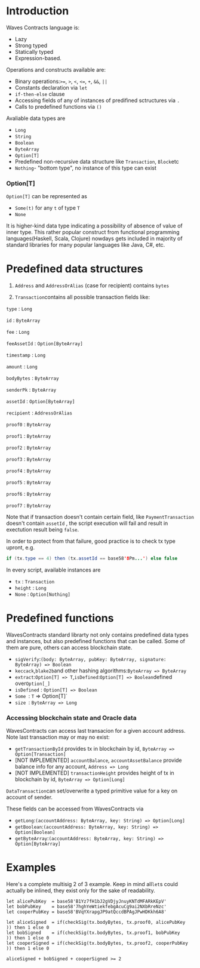 # Introduction

Waves Contracts language is:

* Lazy
* Strong typed
* Statically typed
* Expression-based.

Operations and constructs available are:

* Binary operations:`>=`, `>`, `<`, `<=`, `+`, `&&`, `||`
* Constants declaration via `let`
* `if-then-else` clause
* Accessing fields of any of instances of predifined sctructures via `.`
* Calls to predefined functions via `()`

Avaliable data types are

* `Long`
* `String`
* `Boolean`
* `ByteArray`
* `Option[T]`
* Predefined non-recursive data structure like `Transaction`, `Block`etc
* `Nothing`- "bottom type", no instance of this type can exist

### Option\[T\]

`Option[T]` can be represented as

* `Some(t)` for any `t` of type `T`
* `None`

It is higher-kind data type indicating a possibility of absence of value of inner type. This rather popular construct from functional programming languages\(Haskell, Scala, Clojure\) nowdays gets included in majority of standard libraries for many popular languages like Java, C\#, etc.

# Predefined data structures

1. `Address` and `AddressOrAlias` \(case for recipient\) contains `bytes`

2. `Transaction`contains all possible transaction fields like:

`type` : `Long`

`id` : `ByteArray`

`fee` : `Long`

`feeAssetId` : `Option[ByteArray]`

`timestamp` : `Long`

`amount` : `Long`

`bodyBytes` : `ByteArray`

`senderPk` : `ByteArray`

`assetId` : `Option[ByteArray]`

`recipient` : `AddressOrAlias`

`proof0` : `ByteArray`

`proof1` : `ByteArray`

`proof2` : `ByteArray`

`proof3` : `ByteArray`

`proof4` : `ByteArray`

`proof5` : `ByteArray`

`proof6` : `ByteArray`

`proof7` : `ByteArray`

Note that if transaction doesn't contain certain field, like `PaymentTransaction` doesn't contain `assetId` , the script execution will fail and result in exectution result being `false`.

In order to protect from that failure, good practice is to check tx type upront, e.g.

```java
if (tx.type == 4) then (tx.assetId == base58'8Pm...') else false
```

In every script, available instances are

* `tx` : `Transaction`
* `height` : `Long`
* `None` : `Option[Nothing]`

# Predefined functions

WavesContracts standard librarty not only contains predefined data types and instances, but also predefined functions that can be called. Some of them are pure, others can access blockchain state.

* `sigVerify`:`(body: ByteArray, pubKey: ByteArray, signature: ByteArray) => Boolean`
* `keccack`,`blake2b`and other hashing algorithms:`ByteArray => ByteArray`
* `extract`:`Option[T] => T`,`isDefined`:`Option[T] => Boolean`defined over`Option[_]`
* `isDefined` : `Option[T] => Boolean`
* `Some `: `T` =&gt; Option\[T\]\`
* `size `: `ByteArray => Long`

### Accessing blockchain state and Oracle data

WavesContracts can access last transacion for a given account address. Note last transaction may or may no exist:

* `getTransactionById` provides tx in blockchain by id, `ByteArray => Option[Transaction]`
* \[NOT IMPLEMENTED\] `accountBalance`, `accountAssetBalance` provide balance info for any account, `Address => Long`
* \[NOT IMPLEMENTED\] `transactionHeight` provides height of tx in blockchain by id, `ByteArray => Option[Long]`

`DataTransaction`can set/overwrite a typed primitive value for a key on account of sender.

 These fields can be accessed from WavesContracts via

* `getLong`:`(accountAddress: ByteArray, key: String) => Option[Long]`
* `getBoolean`:`(accountAddress: ByteArray, key: String) => Option[Boolean]`
* `getByteArray`:`(accountAddress: ByteArray, key: String) => Option[ByteArray]`

# Examples

Here's a complete multisig 2 of 3 example. Keep in mind all`let`s could actually be inlined, they exist only for the sake of readability.

```
let alicePubKey  = base58'B1Yz7fH1bJ2gVDjyJnuyKNTdMFARkKEpV'
let bobPubKey    = base58'7hghYeWtiekfebgAcuCg9ai2NXbRreNzc'
let cooperPubKey = base58'BVqYXrapgJP9atQccdBPAgJPwHDKkh6A8'

let aliceSigned  = if(checkSig(tx.bodyBytes, tx.proof0, alicePubKey  )) then 1 else 0
let bobSigned    = if(checkSig(tx.bodyBytes, tx.proof1, bobPubKey    )) then 1 else 0
let cooperSigned = if(checkSig(tx.bodyBytes, tx.proof2, cooperPubKey )) then 1 else 0

aliceSigned + bobSigned + cooperSigned >= 2
```



